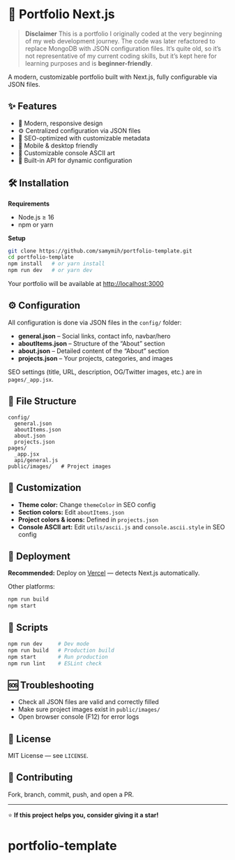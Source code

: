 # 🚀 Portfolio Next.js

> **Disclaimer**
> This is a portfolio I originally coded at the very beginning of my web development journey.
> The code was later refactored to replace MongoDB with JSON configuration files.
> It’s quite old, so it’s not representative of my current coding skills, but it’s kept here for learning purposes and is **beginner-friendly**.

A modern, customizable portfolio built with Next.js, fully configurable via JSON files.

## ✨ Features

* 🎨 Modern, responsive design
* ⚙️ Centralized configuration via JSON files
* 🔧 SEO-optimized with customizable metadata
* 📱 Mobile & desktop friendly
* 🌟 Customizable console ASCII art
* 📡 Built-in API for dynamic configuration

## 🛠️ Installation

**Requirements**

* Node.js ≥ 16
* npm or yarn

**Setup**

```bash
git clone https://github.com/samymih/portfolio-template.git
cd portfolio-template
npm install   # or yarn install
npm run dev   # or yarn dev
```

Your portfolio will be available at [http://localhost:3000](http://localhost:3000)

## ⚙️ Configuration

All configuration is done via JSON files in the `config/` folder:

* **general.json** – Social links, contact info, navbar/hero
* **aboutItems.json** – Structure of the “About” section
* **about.json** – Detailed content of the “About” section
* **projects.json** – Your projects, categories, and images

SEO settings (title, URL, description, OG/Twitter images, etc.) are in `pages/_app.jsx`.

## 📁 File Structure

```
config/
  general.json
  aboutItems.json
  about.json
  projects.json
pages/
  _app.jsx
  api/general.js
public/images/   # Project images
```

## 🎨 Customization

* **Theme color:** Change `themeColor` in SEO config
* **Section colors:** Edit `aboutItems.json`
* **Project colors & icons:** Defined in `projects.json`
* **Console ASCII art:** Edit `utils/ascii.js` and `console.ascii.style` in SEO config

## 🚀 Deployment

**Recommended:** Deploy on [Vercel](https://vercel.com/) — detects Next.js automatically.

Other platforms:

```bash
npm run build
npm start
```

## 🔧 Scripts

```bash
npm run dev     # Dev mode
npm run build   # Production build
npm start       # Run production
npm run lint    # ESLint check
```

## 🆘 Troubleshooting

* Check all JSON files are valid and correctly filled
* Make sure project images exist in `public/images/`
* Open browser console (F12) for error logs

## 📝 License

MIT License — see `LICENSE`.

## 🤝 Contributing

Fork, branch, commit, push, and open a PR.

---

⭐ **If this project helps you, consider giving it a star!**
# portfolio-template
